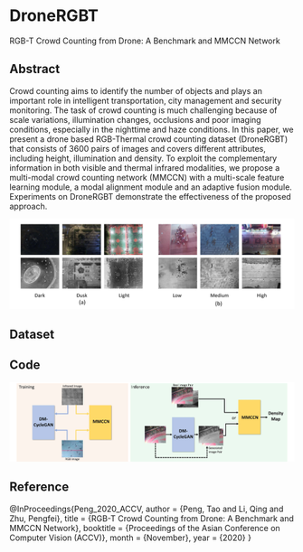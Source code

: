 # DroneRGBT
RGB-T Crowd Counting from Drone: A Benchmark and MMCCN Network

## Abstract
Crowd counting aims to identify the number of objects and plays an important role in intelligent transportation, city management and security monitoring. The task of crowd counting is  much challenging  because of scale variations, illumination changes, occlusions and poor imaging conditions, especially in the nighttime and haze conditions.
In this paper, we present a drone based RGB-Thermal crowd counting dataset (DroneRGBT) that consists of 3600 pairs of images and covers different attributes, including height, illumination and density. To exploit the complementary information in both visible and thermal infrared modalities, we propose a multi-modal crowd counting network (MMCCN) with a multi-scale feature learning module, a modal alignment module and an adaptive fusion module. Experiments on DroneRGBT demonstrate the effectiveness of the proposed approach. 

![VisDrone](https://github.com/VisDrone/DroneRGBT/blob/main/dataset.jpg)

## Dataset






## Code
![VisDrone](https://github.com/VisDrone/DroneRGBT/blob/main/pipeline.jpg)




## Reference
@InProceedings{Peng_2020_ACCV,
    author    = {Peng, Tao and Li, Qing and Zhu, Pengfei},
    title     = {RGB-T Crowd Counting from Drone: A Benchmark and MMCCN Network},
    booktitle = {Proceedings of the Asian Conference on Computer Vision (ACCV)},
    month     = {November},
    year      = {2020}
}
